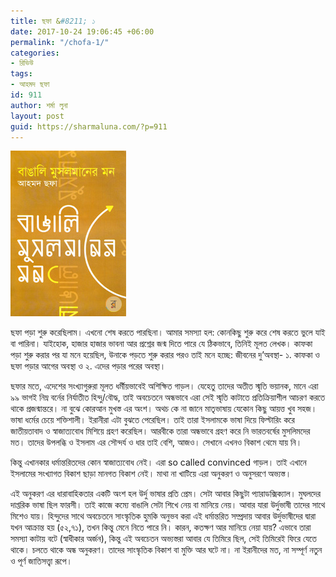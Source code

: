 ```yaml
---
title: ছফা &#8211; ১
date: 2017-10-24 19:06:45 +06:00
permalink: "/chofa-1/"
categories:
- রিভিউ
tags:
- আহমদ ছফা
id: 911
author: শর্মা লুনা
layout: post
guid: https://sharmaluna.com/?p=911
---
```


[![](/assets/images/wp-content/uploads/2017/10/0989492ca6a4_15991.jpg)](/assets/images/wp-content/uploads/2017/10/0989492ca6a4_15991.jpg)

ছফা পড়া শুরু করেছিলাম। এখনো শেষ করতে পারছিনা। আমার সমস্যা হল: কোনকিছু শুরু করে শেষ করতে ভুলে যাই বা পারিনা। যাইহোক, হাজার হাজার ভাবনা আর প্রশ্নের জন্ম দিতে পারে যে ঠিকভাবে, তিনিই মূলত লেখক। কাফকা পড়া শুরু করার পর যা মনে হয়েছিল, উনাকে পড়তে শুরু করার পরও তাই মনে হচ্ছে: জীবনের দু’অবস্থা- ১. কাফকা ও ছফা পড়ার আগের অবস্থা ও ২. এদের পড়ার পরের অবস্থা।

ছফার মতে, এদেশের সংখ্যাগুরুরা মূলত ধর্মীয়ভাবেই অশিক্ষিত গাড়ল। যেহেতু তাদের অতীত স্মৃতি ভয়ানক, মানে এরা ৯৯ ভাগই নিম্ন বর্নের নির্যাতীত হিন্দু/বৌদ্ধ, তাই অবচেতনে অন্ধভাবে এরা সেই স্মৃতি কাটাতে প্রতিক্রিয়াশীল আচরণ করতে থাকে প্রজন্মান্তরে। না বুঝে কোরআন মুখস্ত এর অংশ। অথচ কে না জানে মাতৃভাষায় যেকোন কিছু আয়ত্ত খুব সহজ। ভাষা ধর্মের চেয়ে শক্তিশালী। ইরানীরা এটা বুঝতে পেরেছিল। তাই তারা ইসলামকে ভাষা দিয়ে ফিল্টারিং করে জাতীয়তাবাদ ও স্বাজাত্যবোধ মিশিয়ে গ্রহণ করেছিল। আরবীকে তারা অন্ধভাবে গ্রহণ করে নি ভারতবর্ষের মুসলিমদের মত। তাদের উপলব্ধি ও ইসলাম এর সৌন্দর্য ও ধার তাই বেশি, আজও। সেখানে এখনও বিকাশ থেমে যায় নি।

কিন্তু এখানকার ধর্মান্তরিতদের কোন স্বাজাত্যবোধ নেই। এরা so called convinced গাড়ল। তাই এখানে ইসলামের সংখ্যাগত বিকাশ ছাড়া মানগত বিকাশ নেই। মাথা না খাটিয়ে এরা অনুকরণ ও অনুসরণে অভ্যস্ত।

এই অনুকরণ এর ধারাবাহিকতার একটি অংশ হল উর্দু ভাষার প্রতি প্রেম। সেটা আবার কিছুটা প্যারাডক্সিক্যাল। মুঘলদের দাপ্তরিক ভাষা ছিল ফারসী। তাই কাজে কম্যে বাঙালি সেটা শিখে নেয় বা মানিয়ে নেয়। আবার যারা উর্দুভাষী তাদের সাথে মিশেও যায়। হিন্দুদের সাথে অবচেতনে সাংস্কৃতিক হুমকি অনুভব করা এই ধর্মান্তরিত সম্প্রদায় আবার উর্দুভাষীদের দ্বারা যখন আক্রান্ত হয় (৫২,৭১), তখন কিন্তু মেনে নিতে পারে নি। কারন, কতক্ষণ আর মানিয়ে নেয়া যায়? এভাবে তারা সমস্যা কাটায় বটে (স্বাধীকার অর্জন), কিন্তু এই অবচেতন অভ্যস্তরা আবার যে তিমিরে ছিল, সেই তিমিরেই ফিরে যেতে থাকে। চলতে থাকে অন্ধ অনুকরণ। তাদের সাংস্কৃতিক বিকাশ বা মুক্তি আর ঘটে না। না ইরানীদের মত, না সম্পূর্ণ নতুন ও পূর্ণ জাতিসত্ত্বা রূপে।
